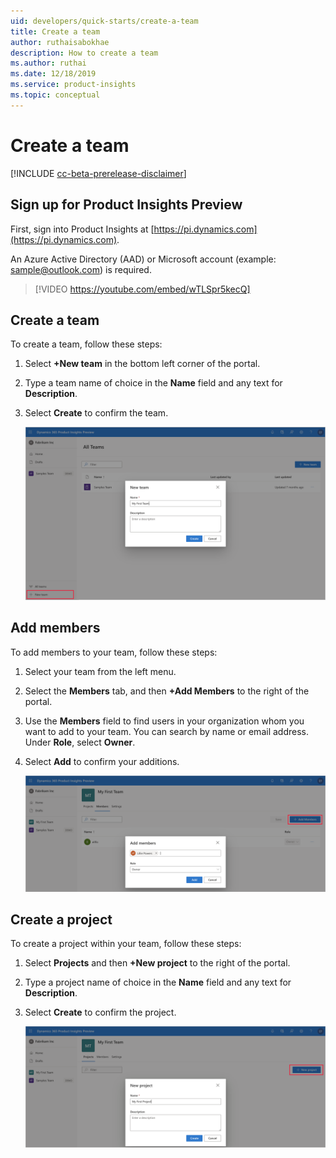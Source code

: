 ```yaml
---
uid: developers/quick-starts/create-a-team
title: Create a team
author: ruthaisabokhae
description: How to create a team
ms.author: ruthai
ms.date: 12/18/2019
ms.service: product-insights
ms.topic: conceptual
---
```


# Create a team

[!INCLUDE [cc-beta-prerelease-disclaimer]( includes/cc-beta-prerelease-disclaimer.md)]

## Sign up for  Product Insights Preview

First, sign into Product Insights at [https://pi.dynamics.com](https://pi.dynamics.com).

An Azure Active Directory (AAD) or Microsoft account (example: sample@outlook.com) is required.

>[!VIDEO <https://youtube.com/embed/wTLSpr5kecQ]>

## Create a team

To create a team, follow these steps:

1. Select **+New team** in the bottom left corner of the portal.
1. Type a team name of choice in the **Name** field and any text for **Description**.
1. Select **Create** to confirm the team.

   ![Create a new team](media/New_Team.png "Create a new team")
  
## Add members

To add members to your team, follow these steps:

1. Select your team from the left menu.  
1. Select the **Members** tab, and then **+Add Members** to the right of the portal.
1. Use the **Members** field to find users in your organization whom you want to add to your team. You can search by name or email address. Under **Role**, select **Owner**.
1. Select **Add** to confirm your additions.

   ![Add new members](media/Add_Member.png "Add new members")

## Create a project

To create a project within your team, follow these steps:

1. Select **Projects** and then **+New project** to the right of the portal.
1. Type a project name of choice in the **Name** field and any text for **Description**.  
1. Select **Create** to confirm the project.

   ![Add new project](media/New_Project.png "Add project")
